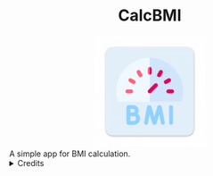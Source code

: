 <div align="center">
    <h1>CalcBMI</h1>
    <img width="200" src="./app/src/main/res/mipmap-xxxhdpi/ic_launcher.png" alt="logo">
</div>
A simple app for BMI calculation.

<details>
<summary>Credits</summary>
<li><a href="https://www.freepik.com/free-vector/man-body-mass-index-info-chart_17191690.htm">BMI Image</a> by svstudioart on Freepik </li>
</details>